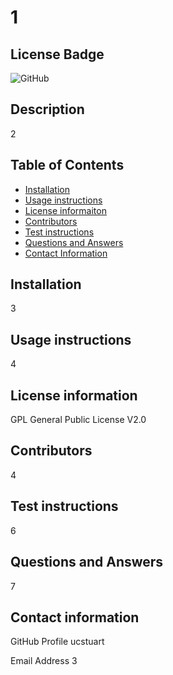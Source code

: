 
# 1

## License Badge

![GitHub](https://img.shields.io/github/license/ucstuart/UoB-Readme-Generator?style=for-the-badge)

## Description
    
2

## Table of Contents

* [Installation](#Installation)
* [Usage instructions](#Usage)
* [License informaiton](#License)
* [Contributors](#Contributors)
* [Test instructions ](#Test)
* [Questions and Answers](#Questions)
* [Contact Information](#Contact)

## Installation

3

## Usage instructions

4

## License information

GPL General Public License V2.0

## Contributors

4

## Test instructions

6

## Questions and Answers

7

## Contact information

GitHub Profile ucstuart

Email Address 3
    

